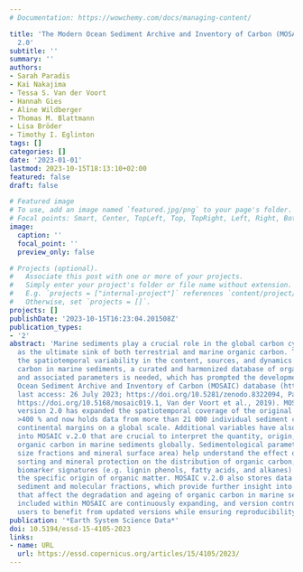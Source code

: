 ```yaml
---
# Documentation: https://wowchemy.com/docs/managing-content/

title: 'The Modern Ocean Sediment Archive and Inventory of Carbon (MOSAIC): version
  2.0'
subtitle: ''
summary: ''
authors:
- Sarah Paradis
- Kai Nakajima
- Tessa S. Van der Voort
- Hannah Gies
- Aline Wildberger
- Thomas M. Blattmann
- Lisa Bröder
- Timothy I. Eglinton
tags: []
categories: []
date: '2023-01-01'
lastmod: 2023-10-15T18:13:10+02:00
featured: false
draft: false

# Featured image
# To use, add an image named `featured.jpg/png` to your page's folder.
# Focal points: Smart, Center, TopLeft, Top, TopRight, Left, Right, BottomLeft, Bottom, BottomRight.
image:
  caption: ''
  focal_point: ''
  preview_only: false

# Projects (optional).
#   Associate this post with one or more of your projects.
#   Simply enter your project's folder or file name without extension.
#   E.g. `projects = ["internal-project"]` references `content/project/deep-learning/index.md`.
#   Otherwise, set `projects = []`.
projects: []
publishDate: '2023-10-15T16:23:04.201508Z'
publication_types:
- '2'
abstract: 'Marine sediments play a crucial role in the global carbon cycle by acting
  as the ultimate sink of both terrestrial and marine organic carbon. To understand
  the spatiotemporal variability in the content, sources, and dynamics of organic
  carbon in marine sediments, a curated and harmonized database of organic carbon
  and associated parameters is needed, which has prompted the development of the Modern
  Ocean Sediment Archive and Inventory of Carbon (MOSAIC) database (http://mosaic.ethz.ch/,
  last access: 26 July 2023; https://doi.org/10.5281/zenodo.8322094, Paradis, 2023;
  https://doi.org/10.5168/mosaic019.1, Van der Voort et al., 2019​​​​​​​). MOSAIC
  version 2.0 has expanded the spatiotemporal coverage of the original database by
  >400 % and now holds data from more than 21 000 individual sediment cores from different
  continental margins on a global scale. Additional variables have also been incorporated
  into MOSAIC v.2.0 that are crucial to interpret the quantity, origin, and age of
  organic carbon in marine sediments globally. Sedimentological parameters (e.g. grain
  size fractions and mineral surface area) help understand the effect of hydrodynamic
  sorting and mineral protection on the distribution of organic carbon, while molecular
  biomarker signatures (e.g. lignin phenols, fatty acids, and alkanes) can help constrain
  the specific origin of organic matter. MOSAIC v.2.0 also stores data on specific
  sediment and molecular fractions, which provide further insight into the processes
  that affect the degradation and ageing of organic carbon in marine sediments. Data
  included within MOSAIC are continuously expanding, and version control will allow
  users to benefit from updated versions while ensuring reproducibility of their findings.'
publication: '*Earth System Science Data*'
doi: 10.5194/essd-15-4105-2023
links:
- name: URL
  url: https://essd.copernicus.org/articles/15/4105/2023/
---
```

